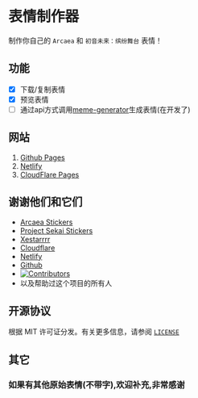 # 表情制作器
制作你自己的 `Arcaea` 和 `初音未来：缤纷舞台` 表情！

## 功能
- [x] 下载/复制表情
- [x] 预览表情 
- [ ] 通过api方式调用[meme-generator](https://github.com/MemeCrafters/meme-generator)生成表情(在开发了)

## 网站
1. [Github Pages](https://shua-github.github.io/stickers-zh/)
2. [Netlify](https://stickers-zh.netlify.app/)
3. [CloudFlare Pages](https://stickers-zh.pages.dev/)
## 谢谢他们和它们
- [Arcaea Stickers](https://github.com/Rosemoe/arcaea-stickers)
- [Project Sekai Stickers](https://github.com/TheOriginalAyaka/sekai-stickers)
- [Xestarrrr](https://x.com/Xestarrrr)
- [Cloudflare](https://www.cloudflare.com)
- [Netlify](https://www.netlify.com/)
- [Github](https://github.com/)
- [![Contributors](https://contributors-img.web.app/image?repo=Shua-github/stickers-zh)](https://github.com/Shua-github/stickers-zh/graphs/contributors)
- 以及帮助过这个项目的所有人
## 开源协议
根据 MIT 许可证分发。有关更多信息，请参阅 [`LICENSE`](https://github.com/Shua-github/stickers-zh/blob/main/LICENCE)

## 其它

### 如果有其他原始表情(不带字),欢迎补充,非常感谢